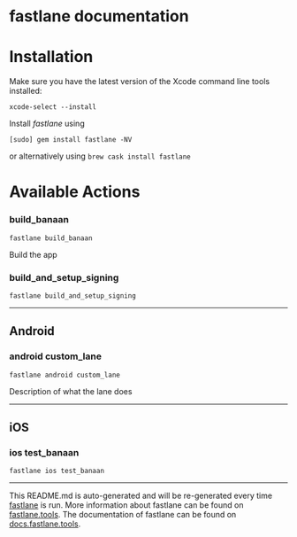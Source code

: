 fastlane documentation
================
# Installation

Make sure you have the latest version of the Xcode command line tools installed:

```
xcode-select --install
```

Install _fastlane_ using
```
[sudo] gem install fastlane -NV
```
or alternatively using `brew cask install fastlane`

# Available Actions
### build_banaan
```
fastlane build_banaan
```
Build the app
### build_and_setup_signing
```
fastlane build_and_setup_signing
```


----

## Android
### android custom_lane
```
fastlane android custom_lane
```
Description of what the lane does

----

## iOS
### ios test_banaan
```
fastlane ios test_banaan
```


----

This README.md is auto-generated and will be re-generated every time [fastlane](https://fastlane.tools) is run.
More information about fastlane can be found on [fastlane.tools](https://fastlane.tools).
The documentation of fastlane can be found on [docs.fastlane.tools](https://docs.fastlane.tools).
